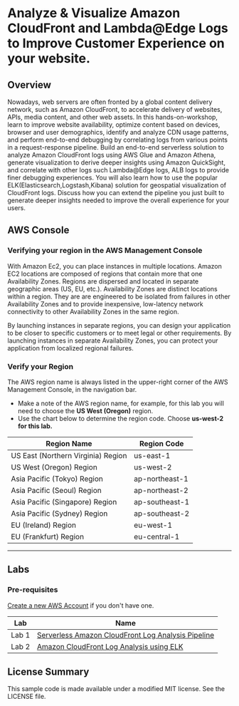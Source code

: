 # Analyze & Visualize Amazon CloudFront and Lambda@Edge Logs to Improve Customer Experience on your website.

## Overview

Nowadays, web servers are often fronted by a global content delivery network, such as Amazon CloudFront, to accelerate delivery of websites, APIs, media content, and other web assets. In this hands-on-workshop, learn to improve website availability, optimize content based on devices, browser and user demographics, identify and analyze CDN usage patterns, and perform end-to-end debugging by correlating logs from various points in a request-response pipeline. Build an end-to-end serverless solution to analyze Amazon CloudFront logs using AWS Glue and Amazon Athena, generate visualization to derive deeper insights using Amazon QuickSight, and correlate with other logs such Lambda@Edge logs, ALB logs to provide finer debugging experiences. You will also learn how to use the popular ELK(Elasticsearch,Logstash,Kibana) solution for geospatial visualization of CloudFront logs. Discuss how you can extend the pipeline you just built to generate deeper insights needed to improve the overall experience for your users.

## AWS Console

### Verifying your region in the AWS Management Console

With Amazon Ec2, you can place instances in multiple locations. Amazon EC2 locations are composed of regions that contain more that one Availability Zones. Regions are dispersed and located in separate geographic areas (US, EU, etc.). Availability Zones are distinct locations within a region. They are are engineered to be isolated from failures in other Availability Zones and to provide inexpensive, low-latency network connectivity to other Availability Zones in the same region.

By launching instances in separate regions, you can design your application to be closer to specific customers or to meet legal or other requirements. By launching instances in separate Availability Zones, you can protect your application from localized regional failures.

### Verify your Region

The AWS region name is always listed in the upper-right corner of the AWS Management Console, in the navigation bar.

* Make a note of the AWS region name, for example, for this lab you will need to choose the **US West (Oregon)** region.
* Use the chart below to determine the region code. Choose **us-west-2 for this lab.**

| Region Name |Region Code|
|---|---|
|US East (Northern Virginia) Region|us-east-1  |
|US West (Oregon) Region|us-west-2|
|Asia Pacific (Tokyo) Region|ap-northeast-1|
|Asia Pacific (Seoul) Region|ap-northeast-2|
|Asia Pacific (Singapore) Region|ap-southeast-1|
|Asia Pacific (Sydney) Region|ap-southeast-2|
|EU (Ireland) Region|eu-west-1|
|EU (Frankfurt) Region|eu-central-1|

---
## Labs

### Pre-requisites

[Create a new AWS Account](https://aws.amazon.com/free/) if you don't have one. 
 
|Lab|Name|
|---|----|
|Lab 1|[Serverless Amazon CloudFront Log Analysis Pipeline](./lab1-serveless-cloudfront-log-analysis)|
|Lab 2|[Amazon CloudFront Log Analysis using ELK](./lab2-elk-cloudfront-log-analysis)|



## License Summary

This sample code is made available under a modified MIT license. See the LICENSE file.
